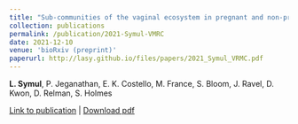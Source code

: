 ```yaml
---
title: "Sub-communities of the vaginal ecosystem in pregnant and non-pregnant women."
collection: publications
permalink: /publication/2021-Symul-VMRC
date: 2021-12-10
venue: 'bioRxiv (preprint)'
paperurl: http://lasy.github.io/files/papers/2021_Symul_VRMC.pdf
---
```


__L. Symul__, P. Jeganathan, E. K. Costello, M. France, S. Bloom, J. Ravel, D. Kwon, D. Relman, S. Holmes


[Link to publication](https://www.biorxiv.org/content/10.1101/2021.12.10.471327v1) |
[Download pdf](http://lasy.github.io/files/2021_Symul_VMRC.pdf)
